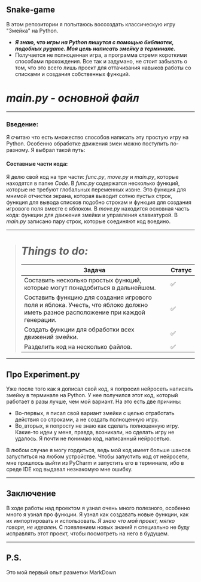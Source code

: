 ## Snake-game
В этом репозитории я попытаюсь воссоздать классическую игру "Змейка" на Python.

* ***Я знаю, что игры на Python пишутся с помощью библиотек, подобных pygame. Моя цель написать змейку в терминале.***
* Получается не полноценная игра, а программа стремя короткими способами прохождения. Все так и задумано, не стоит забывать о том, что это всего лишь проект для оттачивания навыков работы со списками и создания собственных функций.

# *main.py - основной файл*

___
### Введение:
Я считаю что есть множество способов написать эту простую игру на Python. Особенно обработке движения змеи можно
поступить по-разному. Я выбрал такой путь:

#### **Составные части кода:**
Я делю свой код на три части: *func.py*, *move.py* и *main.py*, которые находятся в папке *Code*. В *func.py* содержатся 
несколько функций, которые не
требуют глобальных переменных извне.
Это функция для мнимой отчистки экрана, которая выводит сотню пустых строк, функция для вывода списков подобно строкам
и функция для создания игрового поля вместе с яблоком. В *move.py* находится основная часть кода: функции для движения
змейки и управления клавиатурой. В *main.py* записано пару строк, которые соединяют код воедино.


___

> # ___Things to do:___
> | Задача                                                                                                                           | Статус             |
> |----------------------------------------------------------------------------------------------------------------------------------|--------------------|
> | Составить несколько простых функций, которые могут понадобиться в дальнейшем.                                                    | :white_check_mark: |
> | Составить функцию для создания игрового поля и яблока. Учесть, что яблоко должно иметь разное расположение при каждой генерации. | :white_check_mark: |
> | Создать функции для обработки всех движений змейки.                                                                              | :white_check_mark: |
> | Разделить код на несколько файлов.                                                                                               | :white_check_mark: |


___
## Про Experiment.py
Уже после того как я дописал свой код, я попросил нейросеть написать змейку в терминале на Python. У нее получился
этот код, который работает в разы лучше, чем мой вариант. На это есть две причины:
* Во-первых, я писал свой вариант змейки с целью отработать действия со строками, а не создать полноценную игру.
* Во_вторых, я попросту не знаю как сделать полноценную игру. Какие-то идеи у меня, правда, возникали, но сделать игру
не удалось. Я почти не понимаю код, написанный нейросетью.

В любом случае я могу гордиться, ведь мой код имеет больше шансов запуститься на любом устройстве. Чтобы запустить код 
от нейросети, мне пришлось выйти из PyCharm и запустить его в терминале, ибо в среде IDE код выдавал незнакомую мне 
ошибку.

___
## Заключение 
В ходе работы над проектом я узнал очень много полезного, особенно много я узнал про функции. Я узнал как создавать 
новые функции, как их импортировать и использовать. *Я знаю что мой проект, мягко говоря, не идеален.* С появлением 
новых знаний я специально не буду исправлять этот проект, чтобы посмотреть на него в будущем.

___
## P.S.
Это мой первый опыт разметки MarkDown

[//]: # (СЛЕДУЮЩИЙ ПРОЕКТ - ТГ БОТ ДЛЯ qr-КОДОВ)